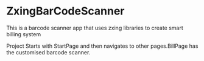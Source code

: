 # ZxingBarCodeScanner
This is a barcode scanner app that uses zxing libraries to create smart billing system

Project Starts with StartPage and then navigates to other pages.BillPage has the customised barcode scanner.
